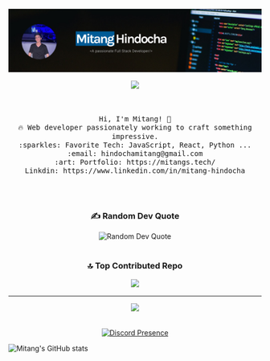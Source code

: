 ![Poster](https://github.com/Mitang321/Mitang321/blob/main/2SToXhPOVsUG_1584_396.png)
<!---GIF--->
<p  align="center">
<img src="https://user-images.githubusercontent.com/73097560/115834477-dbab4500-a447-11eb-908a-139a6edaec5c.gif">             
<br>
<br><br>

<p align="center">
  <samp>
    Hi, I'm Mitang! 👋 <br>
    🔥 Web developer passionately working to craft something impressive.  <br>
    :sparkles: Favorite Tech: JavaScript, React, Python ... <br>
    :email:	hindochamitang@gmail.com <br>
    :art: Portfolio: https://mitangs.tech/ <br>
                Linkdin: https://www.linkedin.com/in/mitang-hindocha<br>

  </samp>
</p>

<div align="center">
<br><br>

### ✍️ Random Dev Quote
![Random Dev Quote](https://quotes-github-readme.vercel.app/api?type=horizontal&theme=radical)
<br><br>


### 🔝 Top Contributed Repo
![](https://github-contributor-stats.vercel.app/api?username=Mitang321&limit=5&theme=discord&combine_all_yearly_contributions=true)

---
[![](https://visitcount.itsvg.in/api?id=Mitang321&icon=0&color=0)](https://visitcount.itsvg.in)
<br><br>


[![Discord Presence](https://discord.c99.nl/widget/theme-3/737924114748145665.png)](https://discordapp.com/users/737924114748145665)

</div>

![Mitang's GitHub stats](https://github-readme-stats.vercel.app/api?username=mitang321&hide=contribs,prs)
